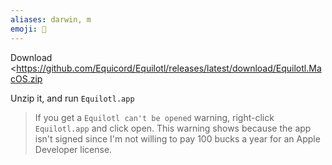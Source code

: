 ```yaml
---
aliases: darwin, m
emoji: 🍎
---
```


Download <<https://github.com/Equicord/Equilotl/releases/latest/download/Equilotl.MacOS.zip>

Unzip it, and run `Equilotl.app`

> If you get a `Equilotl can't be opened` warning, right-click `Equilotl.app` and click open.
> This warning shows because the app isn't signed since I'm not willing to pay 100 bucks a year for an Apple Developer license.
